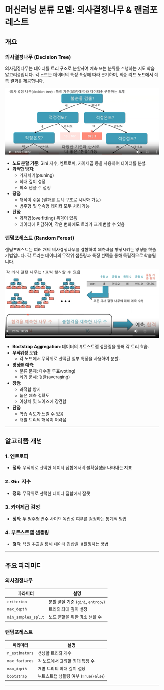 # 머신러닝 분류 모델: 의사결정나무 & 랜덤포레스트

## 개요

### 의사결정나무 (Decision Tree)
의사결정나무는 데이터를 트리 구조로 분할하여 예측 또는 분류를 수행하는 지도 학습 알고리즘입니다. 각 노드는 데이터의 특정 특징에 따라 분기하며, 최종 리프 노드에서 예측 결과를 제공합니다.

![Decision Tree](./images/decision-tree.png)

- **노드 분할 기준**: Gini 지수, 엔트로피, 카이제곱 등을 사용하여 데이터를 분할.
- **과적합 방지**: 
  - 가지치기(pruning)
  - 최대 깊이 설정
  - 최소 샘플 수 설정
- **장점**:
  - 해석이 쉬움 (결과를 트리 구조로 시각화 가능)
  - 범주형 및 연속형 데이터 모두 처리 가능
- **단점**:
  - 과적합(overfitting) 위험이 있음
  - 데이터에 민감하여, 작은 변화에도 트리가 크게 변할 수 있음

### 랜덤포레스트 (Random Forest)
랜덤포레스트는 여러 개의 의사결정나무를 결합하여 예측력을 향상시키는 앙상블 학습 기법입니다. 각 트리는 데이터의 무작위 샘플링과 특징 선택을 통해 독립적으로 학습됩니다.

![Random Forest](./images/random-forest.png)

- **Bootstrap Aggregation**: 데이터의 부트스트랩 샘플링을 통해 각 트리 학습.
- **무작위성 도입**:
  - 각 노드에서 무작위로 선택된 일부 특징을 사용하여 분할.
- **앙상블 예측**:
  - 분류 문제: 다수결 투표(voting)
  - 회귀 문제: 평균(averaging)
- **장점**:
  - 과적합 방지
  - 높은 예측 정확도
  - 이상치 및 노이즈에 강건함
- **단점**:
  - 학습 속도가 느릴 수 있음
  - 개별 트리의 해석이 어려움

---

## 알고리즘 개념

### 1. 엔트로피
- **정의**: 무직위로 선택한 데이터 집합에서의 불확실성을 나타내는 지표

### 2. Gini 지수
- **정의**: 무작위로 선택한 데이터 집합에서 잘못

### 3. 카이제곱 검정
- **정의**: 두 범주형 변수 사이의 독립성 여부를 검정하는 통계적 방법

### 4. 부트스트랩 샘플링
- **정의**: 복원 추출을 통해 데이터 집합을 샘플링하는 방법

---

## 주요 파라미터

### 의사결정나무
| 파라미터          | 설명                            |
|-------------------|---------------------------------|
| `criterion`       | 분할 품질 기준 (`gini`, `entropy`) |
| `max_depth`       | 트리의 최대 깊이 설정           |
| `min_samples_split` | 노드 분할을 위한 최소 샘플 수  |

### 랜덤포레스트
| 파라미터               | 설명                                   |
|------------------------|----------------------------------------|
| `n_estimators`         | 생성할 트리의 개수                    |
| `max_features`         | 각 노드에서 고려할 최대 특징 수       |
| `max_depth`            | 개별 트리의 최대 깊이 설정            |
| `bootstrap`            | 부트스트랩 샘플링 여부 (`True`/`False`) |

---
